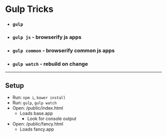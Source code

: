 # Gulp Tricks

- ### `gulp`
- ### `gulp js` - browserify js apps
- ### `gulp common` - browserify common js apps
- ### `gulp watch` - rebuild on change

---

## Setup

- Run: `npm i`, `bower install`
- Run: `gulp`, `gulp watch`
- Open: /public/index.html
  - Loads base.app
    - Look for console output
- Open: /public/fancy.html
  - Loads fancy.app
